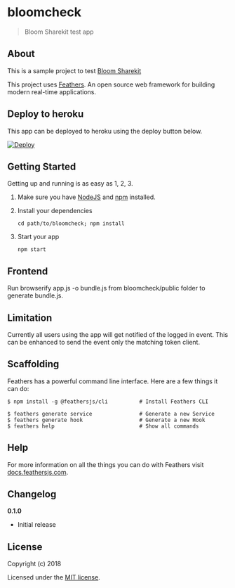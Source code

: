 # bloomcheck

> Bloom Sharekit test app

## About

This is a sample project to test [Bloom Sharekit](https://github.com/hellobloom/share-kit/issues/28)

This project uses [Feathers](http://feathersjs.com). An open source web framework for building modern real-time applications.

## Deploy to heroku
This app can be deployed to heroku using the deploy button below.

[![Deploy](https://www.herokucdn.com/deploy/button.svg)](https://heroku.com/deploy)

## Getting Started

Getting up and running is as easy as 1, 2, 3.

1. Make sure you have [NodeJS](https://nodejs.org/) and [npm](https://www.npmjs.com/) installed.
2. Install your dependencies

    ```
    cd path/to/bloomcheck; npm install
    ```

3. Start your app

    ```
    npm start
    ```

## Frontend
Run browserify app.js -o bundle.js from bloomcheck/public folder to generate bundle.js.

## Limitation
Currently all users using the app will get notified of the logged in event. This can be enhanced to send the event only the matching token client.


## Scaffolding

Feathers has a powerful command line interface. Here are a few things it can do:

```
$ npm install -g @feathersjs/cli          # Install Feathers CLI

$ feathers generate service               # Generate a new Service
$ feathers generate hook                  # Generate a new Hook
$ feathers help                           # Show all commands
```

## Help

For more information on all the things you can do with Feathers visit [docs.feathersjs.com](http://docs.feathersjs.com).

## Changelog

__0.1.0__

- Initial release

## License

Copyright (c) 2018

Licensed under the [MIT license](LICENSE).
